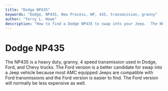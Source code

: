 ```yaml
---
title: "Dodge NP435"
keywords: "Dodge, NP435, New Process, NP, 435, transmission, granny"
author: "Terry L. Howe"
description: "How to find a Dodge NP435 to swap into your Jeep.  The NP435 is a heavy duty, granny low, four speed manual transmission."
---
```

# Dodge NP435

The NP435 is a heavy duty, granny, 4 speed transmission used in Dodge, Ford, and Chevy trucks. The Ford version is a better candidate for swap into a Jeep vehicle because most AMC equipped Jeeps are compatible with Ford transmissions and the Ford version is easier to find. The Ford version will normally be less expensive as well.